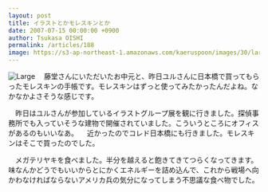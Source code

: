 ```yaml
---
layout: post
title: イラストとかモレスキンとか
date: 2007-07-15 00:00:00 +0900
author: Tsukasa OISHI
permalink: /articles/188
image: https://s3-ap-northeast-1.amazonaws.com/kaeruspoon/images/30/large.jpg?1300873465
---
```


![Large](https://s3-ap-northeast-1.amazonaws.com/kaeruspoon/images/30/large.jpg?1300873465)
　藤堂さんにいただいたお中元と、昨日ユルさんに日本橋で買ってもらったモレスキンの手帳です。モレスキンはずっと使ってみたかったんだよね。なかなかよさそうな感じです。

　昨日はユルさんが参加しているイラストグループ展を観に行きました。探偵事務所でも入っていそうな建物で開催されていました。こういうところにオフィスがあるのもいいなあ。
　近かったのでコレド日本橋にも行きました。モレスキンはそこで買ったのでした。

　メガテリヤキを食べました。半分を越えると飽きてきてつらくなってきます。味なんかどうでもいいからとにかくエネルギーを詰め込んで、これから戦場へ向かわなければならないアメリカ兵の気分になってしまう不思議な食べ物でした。

